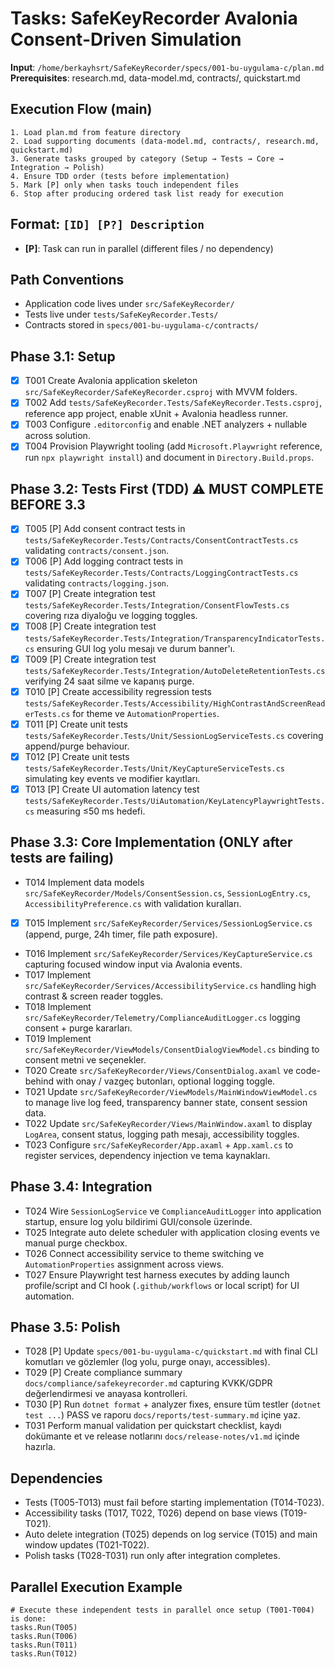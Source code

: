 # Tasks: SafeKeyRecorder Avalonia Consent-Driven Simulation

**Input**: `/home/berkayhsrt/SafeKeyRecorder/specs/001-bu-uygulama-c/plan.md`
**Prerequisites**: research.md, data-model.md, contracts/, quickstart.md

## Execution Flow (main)
```
1. Load plan.md from feature directory
2. Load supporting documents (data-model.md, contracts/, research.md, quickstart.md)
3. Generate tasks grouped by category (Setup → Tests → Core → Integration → Polish)
4. Ensure TDD order (tests before implementation)
5. Mark [P] only when tasks touch independent files
6. Stop after producing ordered task list ready for execution
```

## Format: `[ID] [P?] Description`
- **[P]**: Task can run in parallel (different files / no dependency)

## Path Conventions
- Application code lives under `src/SafeKeyRecorder/`
- Tests live under `tests/SafeKeyRecorder.Tests/`
- Contracts stored in `specs/001-bu-uygulama-c/contracts/`

## Phase 3.1: Setup
- [x] T001 Create Avalonia application skeleton `src/SafeKeyRecorder/SafeKeyRecorder.csproj` with MVVM folders.
- [x] T002 Add `tests/SafeKeyRecorder.Tests/SafeKeyRecorder.Tests.csproj`, reference app project, enable xUnit + Avalonia headless runner.
- [x] T003 Configure `.editorconfig` and enable .NET analyzers + nullable across solution.
- [x] T004 Provision Playwright tooling (add `Microsoft.Playwright` reference, run `npx playwright install`) and document in `Directory.Build.props`.

## Phase 3.2: Tests First (TDD) ⚠️ MUST COMPLETE BEFORE 3.3
- [x] T005 [P] Add consent contract tests in `tests/SafeKeyRecorder.Tests/Contracts/ConsentContractTests.cs` validating `contracts/consent.json`.
- [x] T006 [P] Add logging contract tests in `tests/SafeKeyRecorder.Tests/Contracts/LoggingContractTests.cs` validating `contracts/logging.json`.
- [x] T007 [P] Create integration test `tests/SafeKeyRecorder.Tests/Integration/ConsentFlowTests.cs` covering rıza diyaloğu ve logging toggles.
- [x] T008 [P] Create integration test `tests/SafeKeyRecorder.Tests/Integration/TransparencyIndicatorTests.cs` ensuring GUI log yolu mesajı ve durum banner'ı.
- [x] T009 [P] Create integration test `tests/SafeKeyRecorder.Tests/Integration/AutoDeleteRetentionTests.cs` verifying 24 saat silme ve kapanış purge.
- [x] T010 [P] Create accessibility regression tests `tests/SafeKeyRecorder.Tests/Accessibility/HighContrastAndScreenReaderTests.cs` for theme ve `AutomationProperties`.
- [x] T011 [P] Create unit tests `tests/SafeKeyRecorder.Tests/Unit/SessionLogServiceTests.cs` covering append/purge behaviour.
- [x] T012 [P] Create unit tests `tests/SafeKeyRecorder.Tests/Unit/KeyCaptureServiceTests.cs` simulating key events ve modifier kayıtları.
- [x] T013 [P] Create UI automation latency test `tests/SafeKeyRecorder.Tests/UiAutomation/KeyLatencyPlaywrightTests.cs` measuring ≤50 ms hedefi.

## Phase 3.3: Core Implementation (ONLY after tests are failing)
- T014 Implement data models `src/SafeKeyRecorder/Models/ConsentSession.cs`, `SessionLogEntry.cs`, `AccessibilityPreference.cs` with validation kuralları.
- [x] T015 Implement `src/SafeKeyRecorder/Services/SessionLogService.cs` (append, purge, 24h timer, file path exposure).
- T016 Implement `src/SafeKeyRecorder/Services/KeyCaptureService.cs` capturing focused window input via Avalonia events.
- T017 Implement `src/SafeKeyRecorder/Services/AccessibilityService.cs` handling high contrast & screen reader toggles.
- T018 Implement `src/SafeKeyRecorder/Telemetry/ComplianceAuditLogger.cs` logging consent + purge kararları.
- T019 Implement `src/SafeKeyRecorder/ViewModels/ConsentDialogViewModel.cs` binding to consent metni ve seçenekler.
- T020 Create `src/SafeKeyRecorder/Views/ConsentDialog.axaml` ve code-behind with onay / vazgeç butonları, optional logging toggle.
- T021 Update `src/SafeKeyRecorder/ViewModels/MainWindowViewModel.cs` to manage live log feed, transparency banner state, consent session data.
- T022 Update `src/SafeKeyRecorder/Views/MainWindow.axaml` to display `LogArea`, consent status, logging path mesajı, accessibility toggles.
- T023 Configure `src/SafeKeyRecorder/App.axaml` + `App.xaml.cs` to register services, dependency injection ve tema kaynakları.

## Phase 3.4: Integration
- T024 Wire `SessionLogService` ve `ComplianceAuditLogger` into application startup, ensure log yolu bildirimi GUI/console üzerinde.
- T025 Integrate auto delete scheduler with application closing events ve manual purge checkbox.
- T026 Connect accessibility service to theme switching ve `AutomationProperties` assignment across views.
- T027 Ensure Playwright test harness executes by adding launch profile/script and CI hook (`.github/workflows` or local script) for UI automation.

## Phase 3.5: Polish
- T028 [P] Update `specs/001-bu-uygulama-c/quickstart.md` with final CLI komutları ve gözlemler (log yolu, purge onayı, accessibles).
- T029 [P] Create compliance summary `docs/compliance/safekeyrecorder.md` capturing KVKK/GDPR değerlendirmesi ve anayasa kontrolleri.
- T030 [P] Run `dotnet format` + analyzer fixes, ensure tüm testler (`dotnet test ...`) PASS ve raporu `docs/reports/test-summary.md` içine yaz.
- T031 Perform manual validation per quickstart checklist, kaydı dokümante et ve release notlarını `docs/release-notes/v1.md` içinde hazırla.

## Dependencies
- Tests (T005-T013) must fail before starting implementation (T014-T023).
- Accessibility tasks (T017, T022, T026) depend on base views (T019-T021).
- Auto delete integration (T025) depends on log service (T015) and main window updates (T021-T022).
- Polish tasks (T028-T031) run only after integration completes.

## Parallel Execution Example
```
# Execute these independent tests in parallel once setup (T001-T004) is done:
tasks.Run(T005)
tasks.Run(T006)
tasks.Run(T011)
tasks.Run(T012)
```
